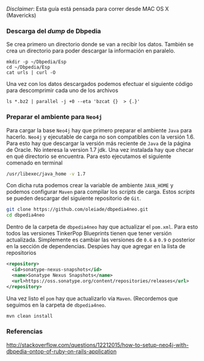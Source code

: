 *Disclaimer*: Esta guía está pensada para correr desde MAC OS X (Mavericks) 

### Descarga del *dump* de Dbpedia

Se crea primero un directorio donde se van a recibir los datos. También se crea un directorio para poder descargar la información en paralelo.

```{bash}
mkdir -p ~/Dbpedia/Esp
cd ~/Dbpedia/Esp
cat urls | curl -O
```

Una vez con los datos descargados podemos efectuar el siguiente código para descomprimir cada uno de los archivos
```{bash}
ls *.bz2 | parallel -j +0 --eta 'bzcat {}  > {.}'
```

### Preparar el ambiente para `Neo4j`

Para cargar la base `Neo4j` hay que primero preparar el ambiente `Java` para hacerlo. `Neo4j` y ejecutable de carga no son compatibles con la versión 1.6. Para esto hay que descargar la versión más reciente de `Java` de la página de Oracle. No interesa la version 1.7 jdk. Una vez instalada hay que checar en qué directorio se encuentra. Para esto ejecutamos el siguiente comenado en terminal

```bash
/usr/libexec/java_home -v 1.7
```
Con dicha ruta podemos crear la variable de ambiente `JAVA_HOME` y podemos configurar `Maven` para compilar los *scripts* de carga. Estos *scripts* se pueden descargar del siguiente repositorio de `Git`.

```bash
git clone https://github.com/oleiade/dbpedia4neo.git
cd dbpedia4neo
```

Dentro de la carpeta de `dbpedia4neo` hay que actualizar el `pom.xml`. Para esto todos las versiones TinkerPop Blueprints tienen que tener versión actualizada. Simplemente es cambiar las versiones de `0.6` a `0.9` o posterior en la sección de dependencias. Despúes hay que agregar en la lista de repositorios 

```xml
<repository>
  <id>sonatype-nexus-snapshots</id>
  <name>Sonatype Nexus Snapshots</name>
  <url>https://oss.sonatype.org/content/repositories/releases</url>
</repository>
```

Una vez listo el `pom` hay que actualizarlo vía `Maven`. (Recordemos que seguimos en la carpeta de `dbpedia4neo`. 

```bash
mvn clean install
```


### Referencias

http://stackoverflow.com/questions/12212015/how-to-setup-neo4j-with-dbpedia-ontop-of-ruby-on-rails-application
